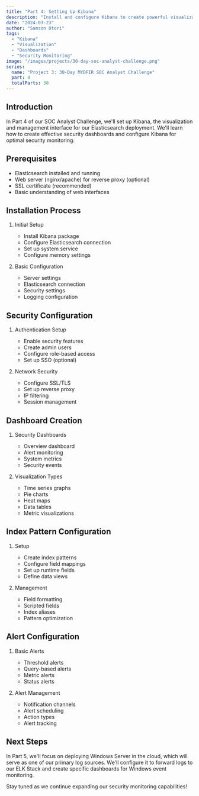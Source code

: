 ```yaml
---
title: "Part 4: Setting Up Kibana"
description: "Install and configure Kibana to create powerful visualizations and dashboards for security monitoring and analysis."
date: "2024-03-23"
author: "Samson Otori"
tags:
  - "Kibana"
  - "Visualization"
  - "Dashboards"
  - "Security Monitoring"
image: "/images/projects/30-day-soc-analyst-challenge.png"
series:
  name: "Project 3: 30-Day MYDFIR SOC Analyst Challenge"
  part: 4
  totalParts: 30
---
```


## Introduction

In Part 4 of our SOC Analyst Challenge, we'll set up Kibana, the visualization and management interface for our Elasticsearch deployment. We'll learn how to create effective security dashboards and configure Kibana for optimal security monitoring.

## Prerequisites

- Elasticsearch installed and running
- Web server (nginx/apache) for reverse proxy (optional)
- SSL certificate (recommended)
- Basic understanding of web interfaces

## Installation Process

1. Initial Setup
   - Install Kibana package
   - Configure Elasticsearch connection
   - Set up system service
   - Configure memory settings

2. Basic Configuration
   - Server settings
   - Elasticsearch connection
   - Security settings
   - Logging configuration

## Security Configuration

1. Authentication Setup
   - Enable security features
   - Create admin users
   - Configure role-based access
   - Set up SSO (optional)

2. Network Security
   - Configure SSL/TLS
   - Set up reverse proxy
   - IP filtering
   - Session management

## Dashboard Creation

1. Security Dashboards
   - Overview dashboard
   - Alert monitoring
   - System metrics
   - Security events

2. Visualization Types
   - Time series graphs
   - Pie charts
   - Heat maps
   - Data tables
   - Metric visualizations

## Index Pattern Configuration

1. Setup
   - Create index patterns
   - Configure field mappings
   - Set up runtime fields
   - Define data views

2. Management
   - Field formatting
   - Scripted fields
   - Index aliases
   - Pattern optimization

## Alert Configuration

1. Basic Alerts
   - Threshold alerts
   - Query-based alerts
   - Metric alerts
   - Status alerts

2. Alert Management
   - Notification channels
   - Alert scheduling
   - Action types
   - Alert tracking

## Next Steps

In Part 5, we'll focus on deploying Windows Server in the cloud, which will serve as one of our primary log sources. We'll configure it to forward logs to our ELK Stack and create specific dashboards for Windows event monitoring.

Stay tuned as we continue expanding our security monitoring capabilities! 